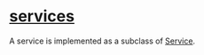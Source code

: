 # [services](https://developer.android.com/guide/components/services)

A service is implemented as a subclass of [Service](https://developer.android.com/reference/android/app/Service).
